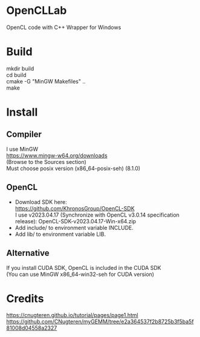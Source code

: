 ﻿# OpenCLLab
OpenCL code with C++ Wrapper for Windows

# Build
mkdir build  
cd build  
cmake -G "MinGW Makefiles" ..   
make  

# Install
## Compiler
I use MinGW  
https://www.mingw-w64.org/downloads  
(Browse to the Sources section)  
Must choose posix version (x86_64-posix-seh) (8.1.0)  

## OpenCL
- Download SDK here:  
https://github.com/KhronosGroup/OpenCL-SDK  
I use v2023.04.17 (Synchronize with OpenCL v3.0.14 specification release): OpenCL-SDK-v2023.04.17-Win-x64.zip  
- Add include/ to environment variable INCLUDE.  
- Add lib/ to environment variable LIB.  

## Alternative
If you install CUDA SDK, OpenCL is included in the CUDA SDK  
(You can use MinGW x86_64-win32-seh for CUDA version)  

# Credits
https://cnugteren.github.io/tutorial/pages/page1.html  
https://github.com/CNugteren/myGEMM/tree/e2a364537f2b8725b3f5ba5f81008d04558a2327  









